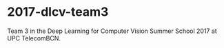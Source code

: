 # 2017-dlcv-team3
Team 3 in the Deep Learning for Computer Vision Summer School 2017 at UPC TelecomBCN.
